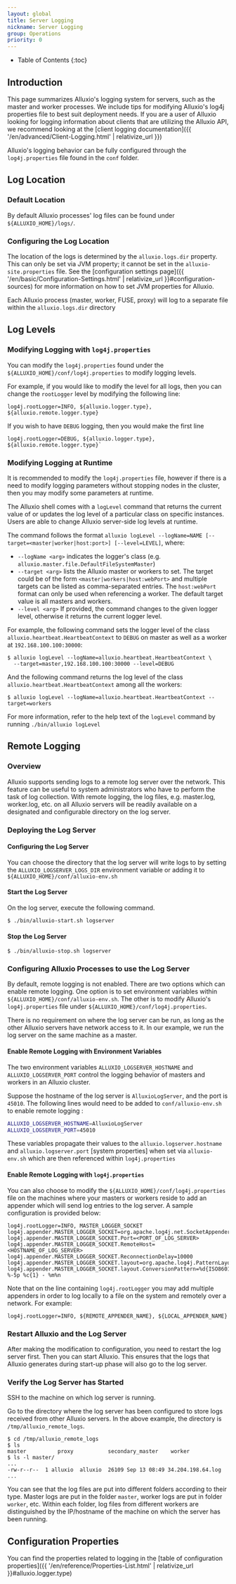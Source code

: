 ```yaml
---
layout: global
title: Server Logging
nickname: Server Logging
group: Operations
priority: 0
---
```


* Table of Contents
{:toc}

## Introduction

This page summarizes Alluxio's logging system for servers, such as the master and worker
processes. We include tips for modifying Alluxio's log4j properties file to best suit
deployment needs. If you are a user of Alluxio looking for logging information about clients
that are utilizing the Alluxio API, we recommend looking at the
[client logging documentation]({{ '/en/advanced/Client-Logging.html' | relativize_url }})

Alluxio's logging behavior can be fully configured through the `log4j.properties` file found in the
`conf` folder.

## Log Location

### Default Location

By default Alluxio processes' log files can be found under `${ALLUXIO_HOME}/logs/`.

### Configuring the Log Location

The location of the logs is determined by the `alluxio.logs.dir` property. This can only be set via JVM
property; it cannot be set in the `alluxio-site.properties` file.
See the
[configuration settings page]({{ '/en/basic/Configuration-Settings.html' | relativize_url }}#configuration-sources)
for more information on how to set JVM properties for Alluxio.

Each Alluxio process (master, worker, FUSE, proxy) will log to a separate file within the
`alluxio.logs.dir` directory

## Log Levels

### Modifying Logging with `log4j.properties`

You can modify the `log4j.properties` found under the `${ALLUXIO_HOME}/conf/log4j.properties` to
modify logging levels.

For example, if you would like to modify the level for all logs, then you can change the
`rootLogger` level by modifying the following line:

```properties
log4j.rootLogger=INFO, ${alluxio.logger.type}, ${alluxio.remote.logger.type}
```

If you wish to have `DEBUG` logging, then you would make the first line

```properties
log4j.rootLogger=DEBUG, ${alluxio.logger.type}, ${alluxio.remote.logger.type}`
```

### Modifying Logging at Runtime
It is recommended to modify the `log4j.properties` file, however if there is a need to modify
logging parameters without stopping nodes in the cluster, then you may modify some parameters at
runtime.

The Alluxio shell comes with a `logLevel` command that returns the current value of
or updates the log level of a particular class on specific instances.
Users are able to change Alluxio server-side log levels at runtime.

The command follows the format `alluxio logLevel --logName=NAME [--target=<master|worker|host:port>] [--level=LEVEL]`,
where:
* `--logName <arg>` indicates the logger's class (e.g. `alluxio.master.file.DefaultFileSystemMaster`)
* `--target <arg>` lists the Alluxio master or workers to set.
The target could be of the form `<master|workers|host:webPort>` and multiple targets can be listed as comma-separated entries.
The `host:webPort` format can only be used when referencing a worker.
The default target value is all masters and workers.
* `--level <arg>` If provided, the command changes to the given logger level,
otherwise it returns the current logger level.

For example, the following command sets the logger level of the class `alluxio.heartbeat.HeartbeatContext` to
`DEBUG` on master as well as a worker at `192.168.100.100:30000`:

```console
$ alluxio logLevel --logName=alluxio.heartbeat.HeartbeatContext \
  --target=master,192.168.100.100:30000 --level=DEBUG
```

And the following command returns the log level of the class `alluxio.heartbeat.HeartbeatContext` among all the workers:
```console
$ alluxio logLevel --logName=alluxio.heartbeat.HeartbeatContext --target=workers
```

For more information, refer to the help text of the `logLevel` command by running `./bin/alluxio logLevel`

## Remote Logging

### Overview

Alluxio supports sending logs to a remote log server over the network. This feature can be useful
to system administrators who have to perform the task of log collection. With remote logging, the
log files, e.g. master.log, worker.log, etc. on all Alluxio servers will be readily available on
a designated and configurable directory on the log server.

### Deploying the Log Server

#### Configuring the Log Server

You can choose the directory that the log server will write logs to by setting the
`ALLUXIO_LOGSERVER_LOGS_DIR` environment variable or adding it to
`${ALLUXIO_HOME}/conf/alluxio-env.sh`

#### Start the Log Server

On the log server, execute the following command.

```console
$ ./bin/alluxio-start.sh logserver
```

#### Stop the Log Server

```console
$ ./bin/alluxio-stop.sh logserver
```

### Configuring Alluxio Processes to use the Log Server

By default, remote logging is not enabled. There are two options which can enable remote logging.
One option is to set environment variables within `${ALLUXIO_HOME}/conf/alluxio-env.sh`. The other
is to modify Alluxio's `log4j.properties` file under `${ALLUXIO_HOME}/conf/log4j.properties`.

There is no requirement on where the log server can be run, as long as the other Alluxio servers
have network access to it. In our example, we run the log server on the same machine as a master.

#### Enable Remote Logging with Environment Variables

The two environment variables `ALLUXIO_LOGSERVER_HOSTNAME` and `ALLUXIO_LOGSERVER_PORT` control
the logging behavior of masters and workers in an Alluxio cluster.

Suppose the hostname of the log server is `AlluxioLogServer`, and the port is `45010`.
The following lines would need to be added to `conf/alluxio-env.sh` to enable remote logging :

```bash
ALLUXIO_LOGSERVER_HOSTNAME=AlluxioLogServer
ALLUXIO_LOGSERVER_PORT=45010
```

These variables propagate their values to the `alluxio.logserver.hostname` and
`alluxio.logserver.port` [system properties] when set via `alluxio-env.sh` which are then referenced within `log4j.properties`

#### Enable Remote Logging with `log4j.properties`

You can also choose to modify the `${ALLUXIO_HOME}/conf/log4j.properties` file on the machines where
your masters or workers reside to add an appender which will send log entries to the log server. A
sample configuration is provided below:

```properties
log4j.rootLogger=INFO, MASTER_LOGGER_SOCKET
log4j.appender.MASTER_LOGGER_SOCKET=org.apache.log4j.net.SocketAppender
log4j.appender.MASTER_LOGGER_SOCKET.Port=<PORT_OF_LOG_SERVER>
log4j.appender.MASTER_LOGGER_SOCKET.RemoteHost=<HOSTNAME_OF_LOG_SERVER>
log4j.appender.MASTER_LOGGER_SOCKET.ReconnectionDelay=10000
log4j.appender.MASTER_LOGGER_SOCKET.layout=org.apache.log4j.PatternLayout
log4j.appender.MASTER_LOGGER_SOCKET.layout.ConversionPattern=%d{ISO8601} %-5p %c{1} - %m%n
```

Note that on the line containing `log4j.rootLogger` you may add multiple appenders in order to
log locally to a file on the system and remotely over a network. For example:

```properties
log4j.rootLogger=INFO, ${REMOTE_APPENDER_NAME}, ${LOCAL_APPENDER_NAME}
```

### Restart Alluxio and the Log Server

After making the modification to configuration, you need to restart the log server first. Then you
can start Alluxio. This ensures that the logs that Alluxio generates during start-up phase will
also go to the log server.

### Verify the Log Server has Started

SSH to the machine on which log server is running.

Go to the directory where the log server has been configured to store logs received from
other Alluxio servers. In the above example, the directory is `/tmp/alluxio_remote_logs`.

```console
$ cd /tmp/alluxio_remote_logs
$ ls
master          proxy           secondary_master    worker
$ ls -l master/
...
-rw-r--r--  1 alluxio  alluxio  26109 Sep 13 08:49 34.204.198.64.log
...
```

You can see that the log files are put into different folders according to their type. Master logs are put
in the folder `master`, worker logs are put in folder `worker`, etc. Within each folder, log files from
different workers are distinguished by the IP/hostname of the machine on which the server has been running.

## Configuration Properties

You can find the properties related to logging in the
[table of configuration properties]({{ '/en/reference/Properties-List.html' | relativize_url }}#alluxio.logger.type)
